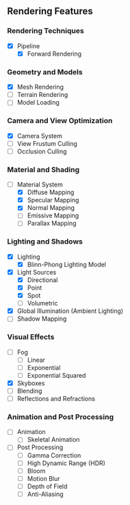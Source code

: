 ## Rendering Features

### Rendering Techniques

- [x] Pipeline
  - [x] Forward Rendering

### Geometry and Models

- [x] Mesh Rendering
- [ ] Terrain Rendering
- [ ] Model Loading

### Camera and View Optimization

- [x] Camera System
- [ ] View Frustum Culling
- [ ] Occlusion Culling

### Material and Shading

- [ ] Material System
  - [x] Diffuse Mapping
  - [x] Specular Mapping
  - [x] Normal Mapping
  - [ ] Emissive Mapping
  - [ ] Parallax Mapping

### Lighting and Shadows

- [x] Lighting
  - [x] Blinn-Phong Lighting Model
- [x] Light Sources
  - [x] Directional
  - [x] Point
  - [x] Spot
  - [ ] Volumetric
- [x] Global Illumination (Ambient Lighting)
- [ ] Shadow Mapping

### Visual Effects

- [ ] Fog
    - [ ] Linear
    - [ ] Exponential
    - [ ] Exponential Squared
- [x] Skyboxes
- [ ] Blending
- [ ] Reflections and Refractions

### Animation and Post Processing

- [ ] Animation
  - [ ] Skeletal Animation
- [ ] Post Processing
  - [ ] Gamma Correction
  - [ ] High Dynamic Range (HDR)
  - [ ] Bloom
  - [ ] Motion Blur
  - [ ] Depth of Field
  - [ ] Anti-Aliasing
